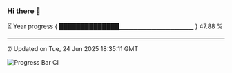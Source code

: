 ### Hi there 👋

⏳ Year progress { ██████████████▁▁▁▁▁▁▁▁▁▁▁▁▁▁▁▁ } 47.88 %

---

⏰ Updated on Tue, 24 Jun 2025 18:35:11 GMT

![Progress Bar CI](https://github.com/ZhaoGui/ZhaoGui/workflows/Progress%20Bar%20CI/badge.svg)
